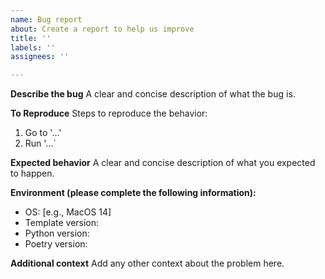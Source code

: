 ```yaml
---
name: Bug report
about: Create a report to help us improve
title: ''
labels: ''
assignees: ''

---
```


**Describe the bug**
A clear and concise description of what the bug is.

**To Reproduce**
Steps to reproduce the behavior:
1. Go to '...'
2. Run '...`

**Expected behavior**
A clear and concise description of what you expected to happen.

**Environment (please complete the following information):**
 - OS: [e.g., MacOS 14] 
 - Template version:
 - Python version:
 - Poetry version:

**Additional context**
Add any other context about the problem here.
